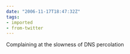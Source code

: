 ```yaml
---
date: "2006-11-17T18:47:32Z"
tags:
- imported
- from-twitter
---
```

Complaining at the slowness of DNS percolation
